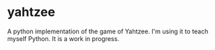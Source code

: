 # yahtzee
A python implementation of the game of Yahtzee. I'm using it to teach myself Python. It is a work in progress.
